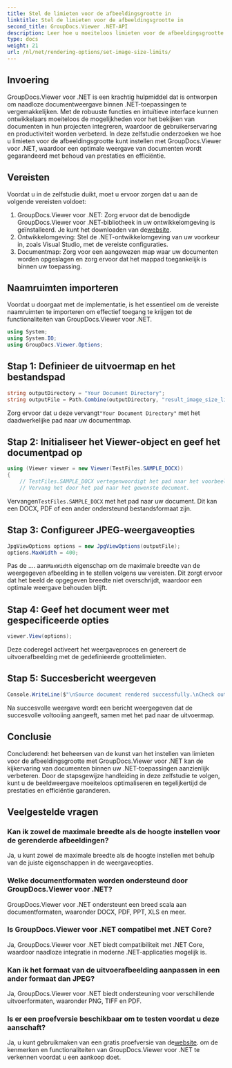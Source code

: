 ```yaml
---
title: Stel de limieten voor de afbeeldingsgrootte in
linktitle: Stel de limieten voor de afbeeldingsgrootte in
second_title: GroupDocs.Viewer .NET-API
description: Leer hoe u moeiteloos limieten voor de afbeeldingsgrootte kunt instellen in .NET-toepassingen met behulp van GroupDocs.Viewer voor .NET, waardoor de kijkervaring van documenten wordt verbeterd.
type: docs
weight: 21
url: /nl/net/rendering-options/set-image-size-limits/
---
```

## Invoering
GroupDocs.Viewer voor .NET is een krachtig hulpmiddel dat is ontworpen om naadloze documentweergave binnen .NET-toepassingen te vergemakkelijken. Met de robuuste functies en intuïtieve interface kunnen ontwikkelaars moeiteloos de mogelijkheden voor het bekijken van documenten in hun projecten integreren, waardoor de gebruikerservaring en productiviteit worden verbeterd. In deze zelfstudie onderzoeken we hoe u limieten voor de afbeeldingsgrootte kunt instellen met GroupDocs.Viewer voor .NET, waardoor een optimale weergave van documenten wordt gegarandeerd met behoud van prestaties en efficiëntie.
## Vereisten
Voordat u in de zelfstudie duikt, moet u ervoor zorgen dat u aan de volgende vereisten voldoet:
1.  GroupDocs.Viewer voor .NET: Zorg ervoor dat de benodigde GroupDocs.Viewer voor .NET-bibliotheek in uw ontwikkelomgeving is geïnstalleerd. Je kunt het downloaden van de[website](https://releases.groupdocs.com/viewer/net/).
2. Ontwikkelomgeving: Stel de .NET-ontwikkelomgeving van uw voorkeur in, zoals Visual Studio, met de vereiste configuraties.
3. Documentmap: Zorg voor een aangewezen map waar uw documenten worden opgeslagen en zorg ervoor dat het mappad toegankelijk is binnen uw toepassing.

## Naamruimten importeren
Voordat u doorgaat met de implementatie, is het essentieel om de vereiste naamruimten te importeren om effectief toegang te krijgen tot de functionaliteiten van GroupDocs.Viewer voor .NET.
```csharp
using System;
using System.IO;
using GroupDocs.Viewer.Options;
```
## Stap 1: Definieer de uitvoermap en het bestandspad
```csharp
string outputDirectory = "Your Document Directory";
string outputFile = Path.Combine(outputDirectory, "result_image_size_limit.jpg");
```
 Zorg ervoor dat u deze vervangt`"Your Document Directory"` met het daadwerkelijke pad naar uw documentmap.
## Stap 2: Initialiseer het Viewer-object en geef het documentpad op
```csharp
using (Viewer viewer = new Viewer(TestFiles.SAMPLE_DOCX))
{
    // TestFiles.SAMPLE_DOCX vertegenwoordigt het pad naar het voorbeelddocument.
    // Vervang het door het pad naar het gewenste document.
```
 Vervangen`TestFiles.SAMPLE_DOCX` met het pad naar uw document. Dit kan een DOCX, PDF of een ander ondersteund bestandsformaat zijn.
## Stap 3: Configureer JPEG-weergaveopties
```csharp
JpgViewOptions options = new JpgViewOptions(outputFile);
options.MaxWidth = 400;
```
 Pas de .... aan`MaxWidth` eigenschap om de maximale breedte van de weergegeven afbeelding in te stellen volgens uw vereisten. Dit zorgt ervoor dat het beeld de opgegeven breedte niet overschrijdt, waardoor een optimale weergave behouden blijft.
## Stap 4: Geef het document weer met gespecificeerde opties
```csharp
viewer.View(options);
```
Deze coderegel activeert het weergaveproces en genereert de uitvoerafbeelding met de gedefinieerde groottelimieten.
## Stap 5: Succesbericht weergeven
```csharp
Console.WriteLine($"\nSource document rendered successfully.\nCheck output in {outputDirectory}.");
```
Na succesvolle weergave wordt een bericht weergegeven dat de succesvolle voltooiing aangeeft, samen met het pad naar de uitvoermap.

## Conclusie
Concluderend: het beheersen van de kunst van het instellen van limieten voor de afbeeldingsgrootte met GroupDocs.Viewer voor .NET kan de kijkervaring van documenten binnen uw .NET-toepassingen aanzienlijk verbeteren. Door de stapsgewijze handleiding in deze zelfstudie te volgen, kunt u de beeldweergave moeiteloos optimaliseren en tegelijkertijd de prestaties en efficiëntie garanderen.
## Veelgestelde vragen
### Kan ik zowel de maximale breedte als de hoogte instellen voor de gerenderde afbeeldingen?
Ja, u kunt zowel de maximale breedte als de hoogte instellen met behulp van de juiste eigenschappen in de weergaveopties.
### Welke documentformaten worden ondersteund door GroupDocs.Viewer voor .NET?
GroupDocs.Viewer voor .NET ondersteunt een breed scala aan documentformaten, waaronder DOCX, PDF, PPT, XLS en meer.
### Is GroupDocs.Viewer voor .NET compatibel met .NET Core?
Ja, GroupDocs.Viewer voor .NET biedt compatibiliteit met .NET Core, waardoor naadloze integratie in moderne .NET-applicaties mogelijk is.
### Kan ik het formaat van de uitvoerafbeelding aanpassen in een ander formaat dan JPEG?
Ja, GroupDocs.Viewer voor .NET biedt ondersteuning voor verschillende uitvoerformaten, waaronder PNG, TIFF en PDF.
### Is er een proefversie beschikbaar om te testen voordat u deze aanschaft?
 Ja, u kunt gebruikmaken van een gratis proefversie van de[website](https://releases.groupdocs.com/viewer/net/). om de kenmerken en functionaliteiten van GroupDocs.Viewer voor .NET te verkennen voordat u een aankoop doet.